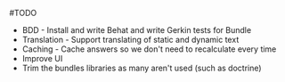 #TODO

* BDD - Install and write Behat and write Gerkin tests for Bundle
* Translation - Support translating of static and dynamic text
* Caching - Cache answers so we don't need to recalculate every time
* Improve UI
* Trim the bundles libraries as many aren't used (such as doctrine)